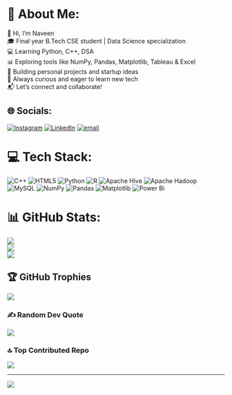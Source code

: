 # 💫 About Me:
👋 Hi, I’m Naveen  <br>🎓 Final year B.Tech CSE student | Data Science specialization  <br>💻 Learning Python, C++, DSA<br>📊 Exploring tools like NumPy, Pandas, Matplotlib, Tableau & Excel  <br>🚀 Building personal projects and startup ideas  <br>🌱 Always curious and eager to learn new tech  <br>📬 Let’s connect and collaborate!<br>


## 🌐 Socials:
[![Instagram](https://img.shields.io/badge/Instagram-%23E4405F.svg?logo=Instagram&logoColor=white)](https://instagram.com/honey.mahala) [![LinkedIn](https://img.shields.io/badge/LinkedIn-%230077B5.svg?logo=linkedin&logoColor=white)](https://linkedin.com/in/naveen1256) [![email](https://img.shields.io/badge/Email-D14836?logo=gmail&logoColor=white)](mailto:navinmahala1256@gmail.com) 

# 💻 Tech Stack:
![C++](https://img.shields.io/badge/c++-%2300599C.svg?style=for-the-badge&logo=c%2B%2B&logoColor=white) ![HTML5](https://img.shields.io/badge/html5-%23E34F26.svg?style=for-the-badge&logo=html5&logoColor=white) ![Python](https://img.shields.io/badge/python-3670A0?style=for-the-badge&logo=python&logoColor=ffdd54) ![R](https://img.shields.io/badge/r-%23276DC3.svg?style=for-the-badge&logo=r&logoColor=white) ![Apache Hive](https://img.shields.io/badge/Apache%20Hive-FDEE21?style=for-the-badge&logo=apachehive&logoColor=black) ![Apache Hadoop](https://img.shields.io/badge/Apache%20Hadoop-66CCFF?style=for-the-badge&logo=apachehadoop&logoColor=black) ![MySQL](https://img.shields.io/badge/mysql-4479A1.svg?style=for-the-badge&logo=mysql&logoColor=white) ![NumPy](https://img.shields.io/badge/numpy-%23013243.svg?style=for-the-badge&logo=numpy&logoColor=white) ![Pandas](https://img.shields.io/badge/pandas-%23150458.svg?style=for-the-badge&logo=pandas&logoColor=white) ![Matplotlib](https://img.shields.io/badge/Matplotlib-%23ffffff.svg?style=for-the-badge&logo=Matplotlib&logoColor=black) ![Power Bi](https://img.shields.io/badge/power_bi-F2C811?style=for-the-badge&logo=powerbi&logoColor=black)
# 📊 GitHub Stats:
![](https://github-readme-stats.vercel.app/api?username=Naveen-mahala&theme=dark&hide_border=false&include_all_commits=true&count_private=false)<br/>
![](https://nirzak-streak-stats.vercel.app/?user=Naveen-mahala&theme=dark&hide_border=false)<br/>
![](https://github-readme-stats.vercel.app/api/top-langs/?username=Naveen-mahala&theme=dark&hide_border=false&include_all_commits=true&count_private=false&layout=compact)

## 🏆 GitHub Trophies
![](https://github-profile-trophy.vercel.app/?username=Naveen-mahala&theme=radical&no-frame=false&no-bg=false&margin-w=4)

### ✍️ Random Dev Quote
![](https://quotes-github-readme.vercel.app/api?type=horizontal&theme=radical)

### 🔝 Top Contributed Repo
![](https://github-contributor-stats.vercel.app/api?username=Naveen-mahala&limit=5&theme=dark&combine_all_yearly_contributions=true)

---
[![](https://visitcount.itsvg.in/api?id=Naveen-mahala&icon=0&color=0)](https://visitcount.itsvg.in)

<!-- Proudly created with GPRM ( https://gprm.itsvg.in ) -->
